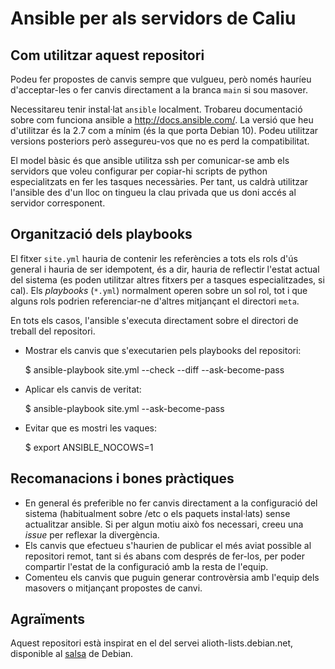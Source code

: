# Ansible per als servidors de Caliu

## Com utilitzar aquest repositori

Podeu fer propostes de canvis sempre que vulgueu, però només hauríeu
d'acceptar-les o fer canvis directament a la branca `main` si sou
masover.

Necessitareu tenir instal·lat `ansible` localment. Trobareu documentació
sobre com funciona ansible a <http://docs.ansible.com/>. La versió que
heu d'utilitzar és la 2.7 com a mínim (és la que porta Debian 10). Podeu
utilitzar versions posteriors però assegureu-vos que no es perd la
compatibilitat.

El model bàsic és que ansible utilitza ssh per comunicar-se amb els
servidors que voleu configurar per copiar-hi scripts de python
especialitzats en fer les tasques necessàries. Per tant, us caldrà
utilitzar l'ansible des d'un lloc on tingueu la clau privada que us
doni accés al servidor corresponent.

## Organització dels playbooks

El fitxer `site.yml` hauria de contenir les referències a tots els rols
d'ús general i hauria de ser idempotent, és a dir, hauria de reflectir
l'estat actual del sistema (es poden utilitzar altres fitxers per a
tasques especialitzades, si cal). Els _playbooks_ (`*.yml`) normalment
operen sobre un sol rol, tot i que alguns rols podrien referenciar-ne
d'altres mitjançant el directori `meta`.

En tots els casos, l'ansible s'executa directament sobre el directori
de treball del repositori.

*   Mostrar els canvis que s'executarien pels playbooks del repositori:

    $ ansible-playbook site.yml --check --diff --ask-become-pass

*   Aplicar els canvis de veritat:

    $ ansible-playbook site.yml --ask-become-pass

*   Evitar que es mostri les vaques:

    $ export ANSIBLE_NOCOWS=1

## Recomanacions i bones pràctiques

* En general és preferible no fer canvis directament a la configuració
  del sistema (habitualment sobre /etc o els paquets instal·lats) sense
  actualitzar ansible. Si per algun motiu això fos necessari, creeu una
  _issue_ per reflexar la divergència.
* Els canvis que efectueu s'haurien de publicar el més aviat possible al
  repositori remot, tant si és abans com després de fer-los, per poder
  compartir l'estat de la configuració amb la resta de l'equip.
* Comenteu els canvis que puguin generar controvèrsia amb l'equip dels
  masovers o mitjançant propostes de canvi.

## Agraïments

Aquest repositori està inspirat en el del servei alioth-lists.debian.net,
disponible al [salsa](https://salsa.debian.org/alioth-lists-team/ansible)
de Debian.
